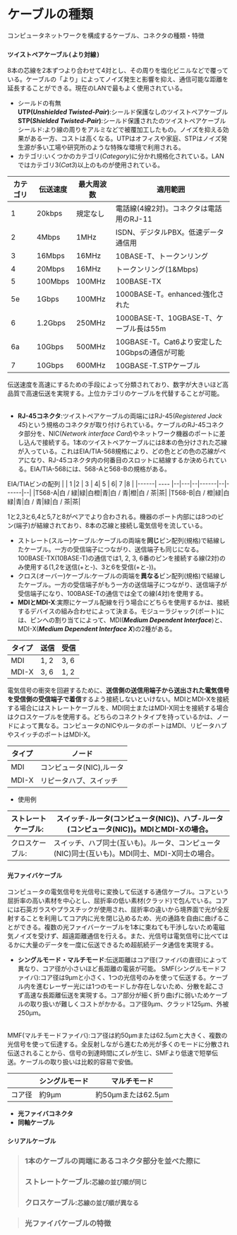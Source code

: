 # ケーブルの種類
コンピュータネットワークを構成するケーブル、コネクタの種類・特徴

### **`ツイストペアケーブル(より対線)`**
8本の芯線を2本ずつより合わせて4対とし、その周りを塩化ビニルなどで覆っている。ケーブルの「より」によってノイズ発生と影響を抑え、通信可能な距離を延長することができる。現在のLANで最もよく使用されている。  
- シールドの有無  
**UTP(*Unshielded Twisted-Pair*)**:シールド保護なしのツイストペアケーブル  
**STP(*Shielded Twisted-Pair*)**:シールド保護されたのツイストペアケーブル  
シールド:より線の周りをアルミなどで被覆加工したもの。ノイズを抑える効果がある一方、コストは高くなる。UTPはオフィスや家庭、STPはノイズ発生源が多い工場や研究所のような特殊な環境で利用される。
- カテゴリ:いくつかのカテゴリ(*Category*)に分かれ規格化されている。LANではカテゴリ3(*Cat3*)以上のものが使用されている。  

|カテゴリ| 伝送速度 |最大周波数|                  適用範囲               |
|------| ------ | -------- |---------------------------------------|
|   1  | 20kbps |  規定なし |     電話線(4線2対)。コネクタは電話用のRJ-11|
|   2  | 4Mbps  |   1MHz   |       ISDN、デジタルPBX。低速データ通信用  |
|   3  | 16Mbps |  16MHz   |           10BASE-T、トークンリング       |
|   4  | 20Mbps |  16MHz   |            トークンリング(1&Mbps)        |
|   5  |100Mbps |  100MHz  |                   100BASE-TX           |
|  5e  | 1Gbps  |  100MHz  |           1000BASE-T。enhanced:強化された|
|   6  |1.2Gbps |  250MHz  |     1000BASE-T、10GBASE-T、ケーブル長は55m|
|  6a  | 10Gbps |  500MHz  |10GBASE-T。Cat6より安定した10Gbpsの通信が可能|
|   7  | 10Gbps |  600MHz  |          10GBASE-T.STPケーブル           |

伝送速度を高速にするための手段によって分類されており、数字が大きいほど高品質で高速伝送を実現する。上位カテゴリのケーブルを代替することが可能。
</br>
</br>

- **RJ-45コネクタ**:ツイストペアケーブルの両端にはRJ-45(*Registered Jack 45*)という規格のコネクタが取り付けられている。ケーブルのRJ-45コネクタ部分を、NIC(*Network interface Card*)やネットワーク機器のポートに差し込んで接続する。1本のツイストペアケーブルには8本の色分けされた芯線が入っている。これはEIA/TIA-568規格により、どの色とどの色の芯線がペアになり、RJ-45コネクタ内の何番目のスロットに結線するか決められている。EIA/TIA-568には、568-Aと568-Bの規格がある。  

EIA/TIAビンの配列
|      |  1   |2 | 3 | 4|   5  | 6|   7  |8 |
|------| ---- |--|---|--|------|--|------|--|
|T568-A|白 / 緑|緑|白橙|青|白 / 青|橙|白 / 茶|茶|
|T568-B|白 / 橙|緑|白緑|青|白 / 青|緑|白 / 茶|茶|

1と2,3と6,4と5,7と8がペアでより合わされる。機器のポート内部には8つのピン(端子)が結線されており、8本の芯線と接続し電気信号を流している。  
- ストレート(スルー)ケーブル:ケーブルの両端を**同じ**ピン配列(規格)で結線したケーブル。一方の受信端子につながり、送信端子も同じになる。100BASE-TX(10BASE-T)の通信では1, 2, 3, 6番のピンを接続する線(2対)のみ使用する(1,2を送信(+と-)、3と6を受信(+と-))。  
- クロス(オーバー)ケーブル:ケーブルの両端を**異なる**ピン配列(規格)で結線したケーブル。一方の受信端子がもう一方の送信端子につながり、送信端子が受信端子になり、100BASE-Tの通信では全ての線(4対)を使用する。  
- **MDIとMDI-X**:実際にケーブル配線を行う場合にどちらを使用するかは、接続するデバイスの組み合わせによって決まる。モジューラジャック(ポート)には、ピンへの割り当てによって、MDI(***Medium Dependent Interface***)と、MDI-X(***Medium Dependent Interface X***)の2種がある。

|タイプ |送信| 受信|
|------|----|----|
| MDI  |1, 2|3, 6|
| MDI-X|3, 6|1, 2|

電気信号の衝突を回避するために、**送信側の送信用端子から送出された電気信号を受信側の受信端子で着信**するよう接続しないといけない。MDIとMDI-Xを接続する場合にはストレートケーブルを、MDI同士またはMDI-X同士を接続する場合はクロスケーブルを使用する。どちらのコネクトタイプを持っているかは、ノードによって異なる。コンピュータのNICやルータのポートはMDI、リピータハブやスイッチのポートはMDI-X。

|タイプ|         ノード        |
|-----|----------------------|
|MDI  |コンピュータ(NIC),ルータ |
|MDI-X|  リピータハブ、スイッチ  |
- 使用例  

|ストレートケーブル:|   スイッチ-ルータ(コンピュータ(NIC))、ハブ-ルータ(コンピュータ(NIC))。MDIとMDI-Xの場合。  |
|----------------|---------------------------------------------------------------------------------|
|  クロスケーブル:  |スイッチ、ハブ同士(互いも)。ルータ、コンピュータ(NIC)同士(互いも)。MDI同士、MDI-X同士の場合。|

### **`光ファイバケーブル`**
コンピュータの電気信号を光信号に変換して伝送する通信ケーブル。コアという屈折率の高い素材を中心とし、屈折率の低い素材(クラッド)で包んでいる。コアには石英ガラスやプラスチックが使用され、屈折率の違いから境界面で光が全反射することを利用してコア内に光を閉じ込めるため、光の通路を自由に曲げることができる。複数の光ファイバーケーブルを1本に束ねても干渉しないため電磁気ノイズを受けず、超遠距離通信を行える。また、光信号は電気信号に比べてはるかに大量のデータを一度に伝送できるため超航続データ通信を実現する。

- **シングルモード・マルチモード**:伝送距離はコア径(ファイバの直径)によって異なり、コア径が小さいほど長距離の電装が可能。
SMF(シングルモードファイバ):コア径は9μmと小さく、1つの光信号のみを使って伝送する。ケーブル内を進むレーザー光には1つのモードしか存在しないため、分散を起こさず高速な長距離伝送を実現する。コア部分が細く折り曲げに弱いためケーブルの取り扱いが難しくコストがかかる。コア径9μm、クラッド125μm、外被250μm。  
</br>
MMF(マルチモードファイバ):コア径は約50μmまたは62.5μmと大きく、複数の光信号を使って伝達する。全反射しながら進むため光が多くのモードに分散され伝送されることから、信号の到達時間にズレが生じ、SMFより低速で短挙伝送。ケーブルの取り扱いは比較的容易で安価。

|     |   シングルモード    |マルチモード|
|-----|---------|-----------------|
|コア径|   約9μm  |約50μmまたは62.5μm|

- **光ファイバコネクタ**
- **同軸ケーブル**

### **`シリアルケーブル`**

> ### 1本のケーブルの両端にあるコネクタ部分を並べた際に
> ### ストレートケーブル:`芯線の並び順が同じ`
> ### クロスケーブル:`芯線の並び順が異なる`

> ### 光ファイバケーブルの特徴
